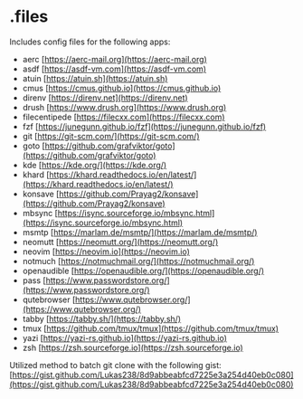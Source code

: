 # .files

Includes config files for the following apps:

- aerc              [https://aerc-mail.org](https://aerc-mail.org)
- asdf              [https://asdf-vm.com](https://asdf-vm.com)
- atuin             [https://atuin.sh](https://atuin.sh)
- cmus              [https://cmus.github.io](https://cmus.github.io)
- direnv            [https://direnv.net](https://direnv.net)
- drush             [https://www.drush.org](https://www.drush.org)
- filecentipede     [https://filecxx.com](https://filecxx.com)
- fzf               [https://junegunn.github.io/fzf](https://junegunn.github.io/fzf)
- git               [https://git-scm.com/](https://git-scm.com/)
- goto              [https://github.com/grafviktor/goto](https://github.com/grafviktor/goto)
- kde               [https://kde.org/](https://kde.org/)
- khard             [https://khard.readthedocs.io/en/latest/](https://khard.readthedocs.io/en/latest/)
- konsave           [https://github.com/Prayag2/konsave](https://github.com/Prayag2/konsave)
- mbsync            [https://isync.sourceforge.io/mbsync.html](https://isync.sourceforge.io/mbsync.html)
- msmtp             [https://marlam.de/msmtp/](https://marlam.de/msmtp/)
- neomutt           [https://neomutt.org/](https://neomutt.org/)
- neovim            [https://neovim.io](https://neovim.io)
- notmuch           [https://notmuchmail.org/](https://notmuchmail.org/)
- openaudible       [https://openaudible.org/](https://openaudible.org/)
- pass              [https://www.passwordstore.org/](https://www.passwordstore.org/)
- qutebrowser       [https://www.qutebrowser.org/](https://www.qutebrowser.org/)
- tabby             [https://tabby.sh/](https://tabby.sh/)
- tmux              [https://github.com/tmux/tmux](https://github.com/tmux/tmux)
- yazi              [https://yazi-rs.github.io](https://yazi-rs.github.io)
- zsh               [https://zsh.sourceforge.io](https://zsh.sourceforge.io)

Utilized method to batch git clone with the following gist: [https://gist.github.com/Lukas238/8d9abbeabfcd7225e3a254d40eb0c080](https://gist.github.com/Lukas238/8d9abbeabfcd7225e3a254d40eb0c080)
